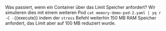 Was passiert, wenn ein Container über das Limit Speicher anfordert? Wir simulieren
dies mit einem weiteren Pod `cat memory-demo-pod-2.yaml | yq r -C -`{{execute}} indem
der `stress` Befehl weiterhin 150 MB RAM Speicher anfordert, das Limit aber auf 100 MB
reduziert wurde.

